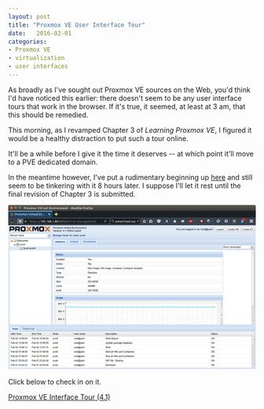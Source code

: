 ```yaml
---
layout: post
title: "Proxmox VE User Interface Tour"
date:   2016-02-01
categories:
- Proxmox VE
- virtualization
- user interfaces
---
```


As broadly as I've sought out Proxmox VE sources on the Web, you'd think I'd have noticed this earlier: there doesn't seem to be any user interface tours that work in the browser. If it's true, it seemed, at least at 3 am, that this should be remedied.

This morning, as I revamped Chapter 3 of *Learning Proxmox VE*, I figured it would be a healthy distraction to put such a tour online.

It'll be a while before I give it the time it deserves -- at which point it'll move to a PVE dedicated domain.

In the meantime however, I've put a rudimentary beginning up [here](/PVE-GUI/) and still seem to be tinkering with it 8 hours later. I suppose I'll let it rest until the final revision of Chapter 3 is submitted.

![PVE UI Thumbnail](/images/pve-thumbnail.png)

Click below to check in on it.

<p><a class="btn btn-success" role="button" href="/PVE-GUI/">Proxmox VE Interface Tour (4.1)</a></p>
